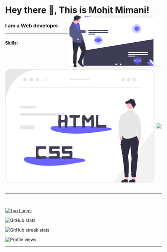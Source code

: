 <h1> Hey there 👋, This is Mohit Mimani!
<img align='right' src="./me.svg" height="" width="300" alt="Programming Man">
</h1>

<h3> I am a Web developer.</h3>


<hr>

<h4>Skills:
<img src="./html-css.svg" width="480" align="center">&nbsp;  
<img src="./css3-icon.png" width="48" align="center">&nbsp;  

</h4>



<hr>

<br>

[![Top Langs](https://github-readme-stats.vercel.app/api/top-langs/?username=mohitmimani&layout=compact&show_icons=true&theme=radical)](https://github.com/anuraghazra/github-readme-stats)

![GitHub stats](https://github-readme-stats.vercel.app/api?username=mohitmimani&show_icons=true&theme=radical)

![GitHub streak stats](https://github-readme-streak-stats.herokuapp.com/?user=mohitmimani&show_icons=true&theme=radical)  

![Profile views](https://gpvc.arturio.dev/Amohitmimani)  

<hr>
